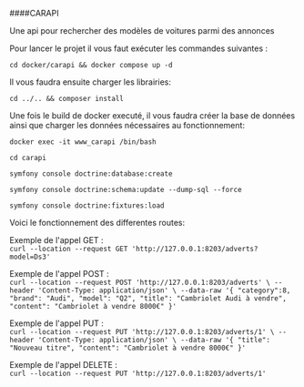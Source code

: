 ####CARAPI

Une api pour rechercher des modèles de voitures parmi des annonces

Pour lancer le projet il vous faut exécuter les commandes suivantes :

`cd docker/carapi && docker compose up -d`

Il vous faudra ensuite charger les librairies:

`cd ../.. && composer install`

Une fois le build de docker executé, il vous faudra créer la base de données ainsi que charger les données nécessaires 
au fonctionnement:

`docker exec -it www_carapi /bin/bash`

`cd carapi`

`symfony console doctrine:database:create`

`symfony console doctrine:schema:update --dump-sql --force`

`symfony console doctrine:fixtures:load`

Voici le fonctionnement des differentes routes:

Exemple de l'appel GET : \
`curl --location --request GET 'http://127.0.0.1:8203/adverts?model=Ds3'`

Exemple de l'appel POST : \
`curl --location --request POST 'http://127.0.0.1:8203/adverts' \
--header 'Content-Type: application/json' \
--data-raw '{
"category":8,
"brand": "Audi",
"model": "Q2",
"title": "Cambriolet Audi à vendre",
"content": "Cambriolet à vendre 8000€"
}'`

Exemple de l'appel PUT : \
`curl --location --request PUT 'http://127.0.0.1:8203/adverts/1' \
--header 'Content-Type: application/json' \
--data-raw '{
"title": "Nouveau titre",
"content": "Cambriolet à vendre 8000€"
}'`

Exemple de l'appel DELETE : \
`curl --location --request PUT 'http://127.0.0.1:8203/adverts/1'`